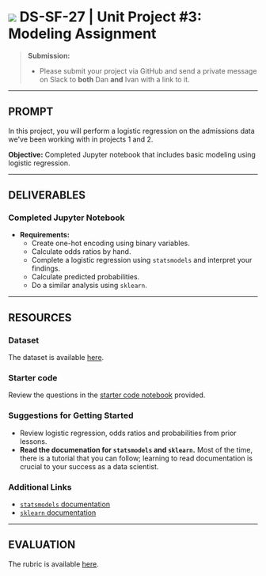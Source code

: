 # ![](https://ga-dash.s3.amazonaws.com/production/assets/logo-9f88ae6c9c3871690e33280fcf557f33.png) DS-SF-27 | Unit Project #3: Modeling Assignment

> **Submission:**
>
> - Please submit your project via GitHub and send a private message on Slack to **both** Dan **and** Ivan with a link to it.

---

## PROMPT

In this project, you will perform a logistic regression on the admissions data we've been working with in projects 1 and 2.

**Objective:** Completed Jupyter notebook that includes basic modeling using logistic regression.

---

## DELIVERABLES

### Completed Jupyter Notebook

- **Requirements:**
  - Create one-hot encoding using binary variables.
  - Calculate odds ratios by hand.
  - Complete a logistic regression using `statsmodels` and interpret your findings.
  - Calculate predicted probabilities.
  - Do a similar analysis using `sklearn`.

---

## RESOURCES

### Dataset

The dataset is available [here](../dataset).

### Starter code

Review the questions in the [starter code notebook](./code/unit-project-3-starter-code.ipynb) provided.

### Suggestions for Getting Started

- Review logistic regression, odds ratios and probabilities from prior lessons.
- **Read the documenation for `statsmodels` and `sklearn`.**  Most of the time, there is a tutorial that you can follow; learning to read documentation is crucial to your success as a data scientist.

### Additional Links

- [`statsmodels` documentation](http://statsmodels.sourceforge.net/)
- [`sklearn` documentation](http://statsmodels.sourceforge.net/)

---

## EVALUATION

The rubric is available [here](https://docs.google.com/spreadsheets/d/1uzIYXV-A5Zcy84L68ZQ7lQm6kJSz4Txkv4sDZ9dvJ0k/edit#gid=314038509).
